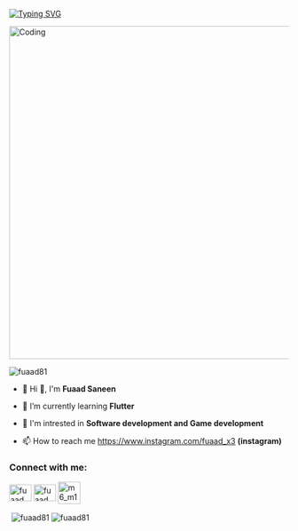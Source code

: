 [![Typing SVG](https://readme-typing-svg.demolab.com?font=vina+sans&size=30&pause=1000&color=0BF700&random=false&width=435&lines=Fuaad+Saneen;Passionate+in+SOFTWARE+DEVELOPER)](https://git.io/typing-svg)

<img align="center" alt="Coding" width="600" src="https://user-images.githubusercontent.com/74038190/212750147-854a394f-fee9-4080-9770-78a4b7ece53f.gif">
<p align="left"> <img src="https://komarev.com/ghpvc/?username=fuaad81&label=Profile%20views&color=0e75b6&style=flat" alt="fuaad81" /> </p>

- 🎈 Hi 👋, I'm **Fuaad Saneen**

- 🌱 I’m currently learning **Flutter**

- 🌟 I'm intrested in **Software development and Game development**

- 📫 How to reach me https://www.instagram.com/fuaad_x3 **(instagram)**

<h3 align="left">Connect with me:</h3>
<p align="left">
<a href="https://linkedin.com/in/fuaad saneen" target="blank"><img align="center" src="https://raw.githubusercontent.com/rahuldkjain/github-profile-readme-generator/master/src/images/icons/Social/linked-in-alt.svg" alt="fuaad saneen" height="30" width="40" /></a>
<a href="https://instagram.com/fuaad_x3" target="blank"><img align="center" src="https://raw.githubusercontent.com/rahuldkjain/github-profile-readme-generator/master/src/images/icons/Social/instagram.svg" alt="fuaad_x3" height="30" width="40" /></a>
<a href="https://t.me/m6_m1k3y" target="blank"><img align="center" src="https://cdn-icons-png.flaticon.com/512/2673/2673702.png" alt="m6_m1k3y" height="40" width="40" /></a>
</p>

<p>&nbsp;<img align="center" src="https://github-readme-stats.vercel.app/api?username=fuaad81&show_icons=true&locale=en" alt="fuaad81" />
<img align="center" src="https://github-readme-streak-stats.herokuapp.com/?user=fuaad81&" alt="fuaad81" /></p>
